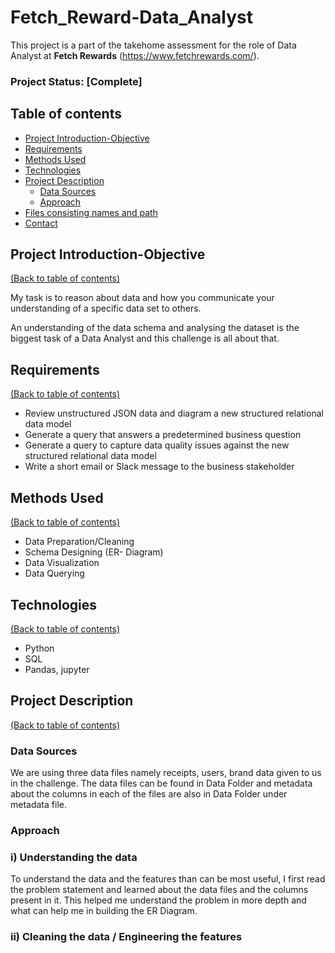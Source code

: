 # Fetch_Reward-Data_Analyst
This project is a part of the takehome assessment for the role of Data Analyst at **Fetch Rewards** (https://www.fetchrewards.com/).

### Project Status: [Complete]

## Table of contents
* [Project Introduction-Objective](#project-introduction-objective)
* [Requirements](#requirements)
* [Methods Used](#methods-used)
* [Technologies](#technologies)
* [Project Description](#project-description)
    + [Data Sources](#data-sources)
    + [Approach](#approach)
* [Files consisting names and path](#files-consisting-names-and-path) 
* [Contact](#contact)


## Project Introduction-Objective
[(Back to table of contents)](#table-of-contents)

My task is to reason about data and how you communicate your understanding of a specific data set to others.

An understanding of the data schema and analysing the dataset is the biggest task of a Data Analyst and this challenge is all about that. 

## Requirements
[(Back to table of contents)](#table-of-contents)

* Review unstructured JSON data and diagram a new structured relational data model
* Generate a query that answers a predetermined business question
* Generate a query to capture data quality issues against the new structured relational data model
* Write a short email or Slack message to the business stakeholder

## Methods Used
[(Back to table of contents)](#table-of-contents)

* Data Preparation/Cleaning
* Schema Designing (ER- Diagram)
* Data Visualization
* Data Querying

## Technologies
[(Back to table of contents)](#table-of-contents)

* Python
* SQL
* Pandas, jupyter

## Project Description
[(Back to table of contents)](#table-of-contents)

### Data Sources

We are using three data files namely receipts, users, brand data given to us in the challenge. The data files can be found in Data Folder and metadata about the columns in each of the files are also in Data Folder under metadata file.

### Approach

### i) Understanding the data

To understand the data and the features than can be most useful, I first read the problem statement and learned about the data files and the columns present in it. This helped me understand the problem in more depth and what can help me in building the ER Diagram.

### ii) Cleaning the data / Engineering the features


